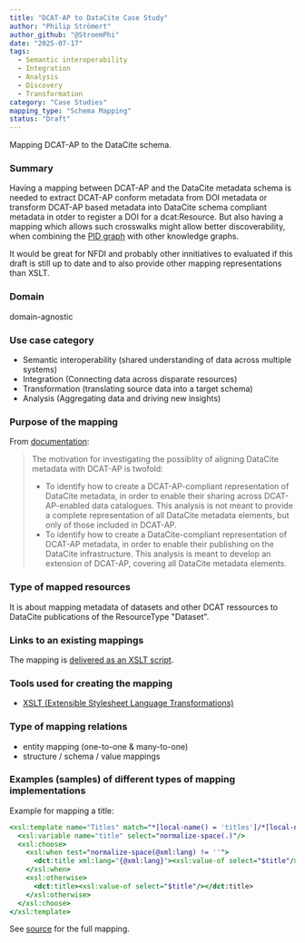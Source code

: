 ```yaml
---
title: "DCAT-AP to DataCite Case Study"
author: "Philip Strömert"
author_github: "@StroemPhi"
date: "2025-07-17"
tags:
  - Semantic interoperability
  - Integration
  - Analysis
  - Discovery
  - Transformation
category: "Case Studies"
mapping_type: "Schema Mapping"
status: "Draft"
---
```


Mapping DCAT-AP to the DataCite schema.

### Summary

Having a mapping between DCAT-AP and the DataCite metadata schema is needed to extract DCAT-AP conform metadata from DOI metadata or transform DCAT-AP based metadata into DataCite schema compliant metadata in otder to register a DOI for a dcat:Resource. But also having a mapping which allows such crosswalks might allow better discoverability, when combining the [PID graph](https://datacite.org/blog/introducing-the-pid-graph/) with other knowledge graphs.

It would be great for NFDI and probably other innitiatives to evaluated if this draft is still up to date and to also provide other mapping representations than XSLT.

### Domain

domain-agnostic

### Use case category

- Semantic interoperability (shared understanding of data across multiple systems)
- Integration (Connecting data across disparate resources)
- Transformation (translating source data into a target schema)
- Analysis (Aggregating data and driving new insights)

### Purpose of the mapping

From [documentation](https://ec-jrc.github.io/datacite-to-dcat-ap/#background):

> The motivation for investigating the possiblity of aligning DataCite metadata with DCAT-AP is twofold:
>
> - To identify how to create a DCAT-AP-compliant representation of DataCite metadata, in order to enable their sharing across DCAT-AP-enabled data catalogues. This analysis is not meant to provide a complete representation of all DataCite metadata elements, but only of those included in DCAT-AP.
> - To identify how to create a DataCite-compliant representation of DCAT-AP metadata, in order to enable their publishing on the DataCite infrastructure. This analysis is meant to develop an extension of DCAT-AP, covering all DataCite metadata elements.

### Type of mapped resources

It is about mapping metadata of datasets and other DCAT ressources to DataCite publications of the ResourceType "Dataset".

### Links to an existing mappings

The mapping is [delivered as an XSLT script](https://github.com/ec-jrc/datacite-to-dcat-ap/blob/master/datacite-to-dcat-ap.xsl).

### Tools used for creating the mapping

- [XSLT (Extensible Stylesheet Language Transformations)](https://ec-jrc.github.io/datacite-to-dcat-ap/#formal-definition-xslt)

### Type of mapping relations

- entity mapping (one-to-one & many-to-one)
- structure / schema / value mappings

### Examples (samples) of different types of mapping implementations

Example for mapping a title:

```xsl
<xsl:template name="Titles" match="*[local-name() = 'titles']/*[local-name() = 'title']">
  <xsl:variable name="title" select="normalize-space(.)"/>
  <xsl:choose>
    <xsl:when test="normalize-space(@xml:lang) != ''">
      <dct:title xml:lang="{@xml:lang}"><xsl:value-of select="$title"/></dct:title>
    </xsl:when>
    <xsl:otherwise>
      <dct:title><xsl:value-of select="$title"/></dct:title>
    </xsl:otherwise>
  </xsl:choose>
</xsl:template>
```

See [source](https://github.com/ec-jrc/datacite-to-dcat-ap/blob/master/datacite-to-dcat-ap.xsl) for the full mapping.
